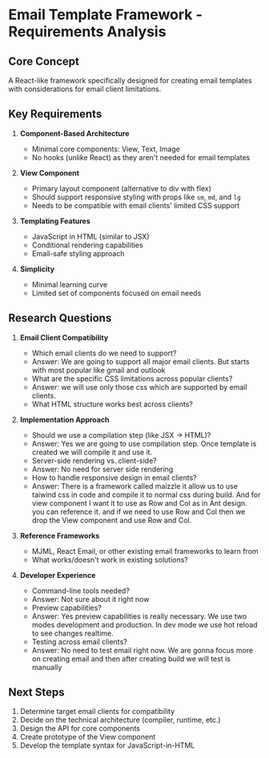 # Email Template Framework - Requirements Analysis

## Core Concept

A React-like framework specifically designed for creating email templates with considerations for email client limitations.

## Key Requirements

1. **Component-Based Architecture**

   - Minimal core components: View, Text, Image
   - No hooks (unlike React) as they aren't needed for email templates

2. **View Component**

   - Primary layout component (alternative to div with flex)
   - Should support responsive styling with props like `sm`, `md`, and `lg`
   - Needs to be compatible with email clients' limited CSS support

3. **Templating Features**

   - JavaScript in HTML (similar to JSX)
   - Conditional rendering capabilities
   - Email-safe styling approach

4. **Simplicity**
   - Minimal learning curve
   - Limited set of components focused on email needs

## Research Questions

1. **Email Client Compatibility**

   - Which email clients do we need to support?
   - Answer: We are going to support all major email clients. But starts with most popular like gmail and outlook
   - What are the specific CSS limitations across popular clients?
   - Answer: we will use only those css which are supported by email clients.
   - What HTML structure works best across clients?

2. **Implementation Approach**

   - Should we use a compilation step (like JSX → HTML)?
   - Answer: Yes we are going to use compilation step. Once template is created we will compile it and use it.
   - Server-side rendering vs. client-side?
   - Answer: No need for server side rendering
   - How to handle responsive design in email clients?
   - Answer: There is a framework called maizzle it allow us to use taiwind css in code and compile it to normal css during build. And for view component I want it to use as Row and Col as in Ant design. you can reference it. and if we need to use Row and Col then we drop the View component and use Row and Col.

3. **Reference Frameworks**

   - MJML, React Email, or other existing email frameworks to learn from
   - What works/doesn't work in existing solutions?

4. **Developer Experience**
   - Command-line tools needed?
   - Answer: Not sure about it right now
   - Preview capabilities?
   - Answer: Yes preview capabilities is really necessary. We use two modes development and production. In dev mode we use hot reload to see changes realtime.
   - Testing across email clients?
   - Answer: No need to test email right now. We are gonna focus more on creating email and then after creating build we will test is manually

## Next Steps

1. Determine target email clients for compatibility
2. Decide on the technical architecture (compiler, runtime, etc.)
3. Design the API for core components
4. Create prototype of the View component
5. Develop the template syntax for JavaScript-in-HTML
